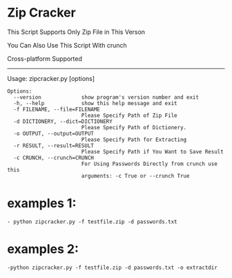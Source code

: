 # Zip Cracker 


This Script Supports Only Zip File in This Verson

You Can Also Use This Script With crunch

Cross-platform Supported

*****************************************************

Usage: zipcracker.py [options] 
```
Options:
  --version             show program's version number and exit
  -h, --help            show this help message and exit
  -f FILENAME, --file=FILENAME
                        Please Specify Path of Zip File
  -d DICTIONERY, --dict=DICTIONERY
                        Please Specify Path of Dictionery.
  -o OUTPUT, --output=OUTPUT
                        Please Specify Path for Extracting
  -r RESULT, --result=RESULT
                        Please Specify Path if You Want to Save Result
  -c CRUNCH, --crunch=CRUNCH
                        For Using Passwords Directly from crunch use this
                        arguments: -c True or --crunch True
```
# examples 1:
	- python zipcracker.py -f testfile.zip -d passwords.txt

# examples 2:
	-python zipcracker.py -f testfile.zip -d passwords.txt -o extractdir
